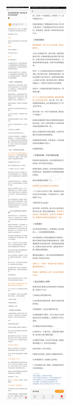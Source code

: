 ![](../../images/2017年09月/GX0929如何亮明态度？如何应对对方的态度？.jpg)
![](../../images/2017年09月/GX0929如何亮明态度？如何应对对方的态度？2.jpg)
